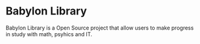 # Babylon Library

Babylon Library is a Open Source project that allow users to make progress in study with math, psyhics and IT.
